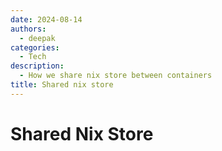 ```yaml
---
date: 2024-08-14
authors:
  - deepak
categories:
  - Tech
description:
  - How we share nix store between containers
title: Shared nix store
---
```


# Shared Nix Store